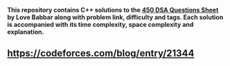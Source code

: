 **This repository contains C++ solutions to the 
<a href="https://1drv.ms/x/s!AsTcfMD-A5F90iCNU1ufG-ykIFJc?e=Bci9le">450 DSA Questions Sheet</a>
by Love Babbar along with problem link, difficulty and tags. Each solution is accompanied with its time complexity, space complexity and explanation.**

## https://codeforces.com/blog/entry/21344
